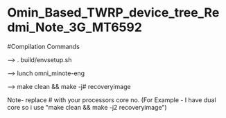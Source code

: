 # Omin_Based_TWRP_device_tree_Redmi_Note_3G_MT6592

#Compilation Commands

--> . build/envsetup.sh

--> lunch omni_minote-eng

--> make clean && make -j# recoveryimage

Note- replace # with your processors core no. (For Example - I have dual core so i use "make clean && make -j2 recoveryimage")
